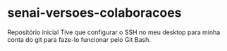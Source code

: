 # senai-versoes-colaboracoes
Repositório inicial
Tive que configurar o SSH no meu desktop para minha conta do git para faze-lo funcionar pelo Git Bash.
